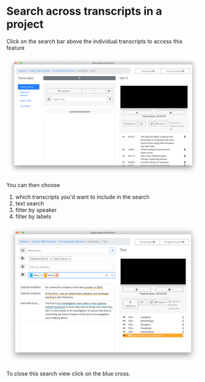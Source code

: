 # Search across transcripts in a project

Click on the search bar above the individual transcripts to access this feature

![Click on the search bar above the individual transcripts ](../../.gitbook/assets/search-transcripts-across-projects-search-bar.png)

You can then choose   
1. which transcripts you'd want to include in the search   
2. text search   
3. filter by speaker  
4. filter by labels 

![Search and filter across transcripts in a project](../../.gitbook/assets/screen-shot-2020-03-03-at-4.17.07-pm.png)

To close this search view click on the blue cross.

